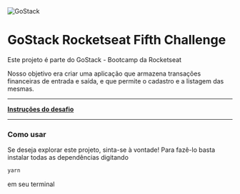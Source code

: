 <img alt="GoStack" src="https://storage.googleapis.com/golden-wind/bootcamp-gostack/header-desafios.png" />

# GoStack Rocketseat Fifth Challenge
Este projeto é parte do GoStack - Bootcamp da Rocketseat

Nosso objetivo era criar uma aplicação que armazena transações financeiras de entrada e saída, e que permite o cadastro e a listagem das mesmas.

---

**[Instruções do desafio](https://github.com/Rocketseat/bootcamp-gostack-desafios/tree/master/desafio-database-upload)**

---

### Como usar
Se deseja explorar este projeto, sinta-se à vontade! Para fazê-lo
basta instalar todas as dependências digitando

```bash
yarn
```
em seu terminal

